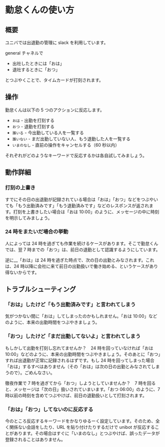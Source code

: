 # 勤怠くんの使い方

## 概要

ユニバでは出退勤の管理に slack を利用しています。

general チャネルで

- 出社したときには「おは」
- 退社するときに「おつ」

とつぶやくことで、タイムカードが打刻されます。

## 操作

勤怠くんは以下の 5 つのアクションに反応します。

-  `おは` - 出勤を打刻する
-  `おつ` - 退勤を打刻する
- `誰いる` - 今出勤している人を一覧する
- `誰いない` - まだ出勤していない人、もう退勤した人を一覧する
- `いまのなし` - 直前の操作をキャンセルする（60 秒以内）

それぞれがどのようなキーワードで反応するかは各自試してみましょう。

## 動作詳細

### 打刻の上書き

すでにその日の出退勤が記録されている場合は「おは」「おつ」などをつぶやいても「もう出勤済みです」「もう退勤済みです」などのレスポンスが返されます。打刻を上書きしたい場合は「おは 10:00」のように、メッセージの中に時刻を明示してみましょう。

### 24 時をまたいだ場合の挙動

人によっては 24 時を過ぎても作業を続けるケースがあります。そこで勤怠くんでは、翌 7 時までの「おつ」は、前日の退勤として認識するようにしています。

逆に__「おは」は 24 時を過ぎた時点で、次の日の出勤とみなされます。これは、24 時以降に会社に来て前日の出勤扱いで働き始める、というケースがあり得ないからです。

## トラブルシューティング

### 「おは」したけど「もう出勤済みです」と言われてしまう

気がつかない間に「おは」してしまったのかもしれません。「おは 10:00」などのように、本来の出勤時間をつぶやきましょう。

### 「おつ」したけど「まだ出勤してないよ」と言われてしまう

もしかして出勤を打刻し忘れてませんか？　24 時を回っていなければ「おは 10:00」などのように、本来の出勤時間をつぶやきましょう。そのあとに「おつ」すれば出退勤が正常に記録されるはずです。もし 24 時を回ってしまった場合「おは」するすべはありません（その「おは」は次の日の出勤とみなされてしまうので）。ごめんなさい。

徹夜作業で 7 時を過ぎてから「おつ」しようとしていませんか？　7 時を回ると、メッセージは「次の日」扱いされていまいます。「おつ 06:00」のように、7時以前の時刻を含めてつぶやけば、前日の退勤扱いとして打刻されます。

### 「おは」「おつ」してないのに反応する

今のところ反応するキーワードをかなりゆるーく設定しています。そのため、全く関係ない会話をしたり、URL を貼り付けたりするだけで unibot が反応することがあります。その場合はすぐに「いまのなし」とつぶやけば、誤ったデータが登録されることはありません。

